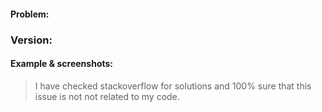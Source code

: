 #### Problem: 



### Version:



#### Example & screenshots:





> I have checked stackoverflow for solutions and 100% sure that this issue is not not related to my code.
